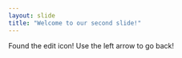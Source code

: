 ```yaml
---
layout: slide
title: "Welcome to our second slide!"
---
```

Found the edit icon!
Use the left arrow to go back!
